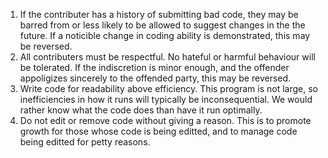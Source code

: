 1. If the contributer has a history of submitting bad code, they may be barred from or less likely to be allowed to suggest changes in the the future. If a noticible change in coding ability is demonstrated, this may be reversed.
2. All contributers must be respectful. No hateful or harmful behaviour will be tolerated. If the indiscretion is minor enough, and the offender appoligizes sincerely to the offended party, this may be reversed.
3. Write code for readability above efficiency. This program is not large, so inefficiencies in how it runs will typically be inconsequential. We would rather know what the code does than have it run optimally.
4. Do not edit or remove code without giving a reason. This is to promote growth for those whose code is being editted, and to manage code being editted for petty reasons.
